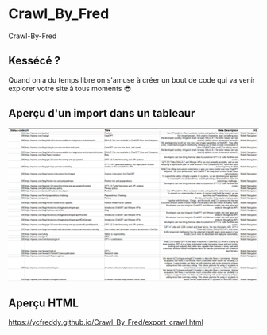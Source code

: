 # Crawl_By_Fred
Crawl-By-Fred

## Kessécé ?
Quand on a du temps libre on s'amuse à créer un bout de code qui va venir explorer votre site à tous moments
😎

## Aperçu d'un import dans un tableaur

<img src ="https://github.com/ycFreddy/Crawl_By_Fred/blob/main/export_crawl.csv.png" width="600">

## Aperçu HTML

https://ycfreddy.github.io/Crawl_By_Fred/export_crawl.html
